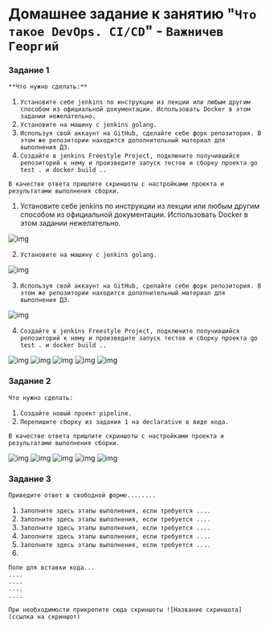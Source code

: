 # Домашнее задание к занятию "`Что такое DevOps. CI/CD`" - `Важничев Георгий`


### Задание 1

`**Что нужно сделать:**`

1. `Установите себе jenkins по инструкции из лекции или любым другим способом из официальной документации. Использовать Docker в этом задании нежелательно.`
2. `Установите на машину с jenkins golang.`
3. `Используя свой аккаунт на GitHub, сделайте себе форк репозитория. В этом же репозитории находится дополнительный материал для выполнения ДЗ.`
4. `Создайте в jenkins Freestyle Project, подключите получившийся репозиторий к нему и произведите запуск тестов и сборку проекта go test . и docker build ..`

`В качестве ответа пришлите скриншоты с настройками проекта и результатами выполнения сборки.`


1. Установите себе jenkins по инструкции из лекции или любым другим способом из официальной документации. Использовать Docker в этом задании нежелательно.

![img](https://github.com/vajnichev/8-02-hw/blob/main/screen/8.1.1.png)

2. `Установите на машину с jenkins golang.`

![img](https://github.com/vajnichev/8-02-hw/blob/main/screen/8.1.2.png)

3. `Используя свой аккаунт на GitHub, сделайте себе форк репозитория. В этом же репозитории находится дополнительный материал для выполнения ДЗ.`

![img](https://github.com/vajnichev/8-02-hw/blob/main/screen/8.1.3.png)

4. `Создайте в jenkins Freestyle Project, подключите получившийся репозиторий к нему и произведите запуск тестов и сборку проекта go test . и docker build ..`

![img](https://github.com/vajnichev/8-02-hw/blob/main/screen/8.1.4.png)
![img](https://github.com/vajnichev/8-02-hw/blob/main/screen/8.1.8.png)
![img](https://github.com/vajnichev/8-02-hw/blob/main/screen/8.1.5.png)
![img](https://github.com/vajnichev/8-02-hw/blob/main/screen/8.1.6.png)
![img](https://github.com/vajnichev/8-02-hw/blob/main/screen/8.1.7.png)



### Задание 2

`Что нужно сделать:`

1. `Создайте новый проект pipeline.`
2. `Перепишите сборку из задания 1 на declarative в виде кода.`

`В качестве ответа пришлите скриншоты с настройками проекта и результатами выполнения сборки.`

![img](https://github.com/vajnichev/8-02-hw/blob/main/screen/8.2.1.png)
![img](https://github.com/vajnichev/8-02-hw/blob/main/screen/8.2.2.png)
![img](https://github.com/vajnichev/8-02-hw/blob/main/screen/8.2.3.png)
![img](https://github.com/vajnichev/8-02-hw/blob/main/screen/8.2.4.png)
![img](https://github.com/vajnichev/8-02-hw/blob/main/screen/8.2.5.png)


### Задание 3

`Приведите ответ в свободной форме........`

1. `Заполните здесь этапы выполнения, если требуется ....`
2. `Заполните здесь этапы выполнения, если требуется ....`
3. `Заполните здесь этапы выполнения, если требуется ....`
4. `Заполните здесь этапы выполнения, если требуется ....`
5. `Заполните здесь этапы выполнения, если требуется ....`
6. 

```
Поле для вставки кода...
....
....
....
....
```

`При необходимости прикрепитe сюда скриншоты
![Название скриншота](ссылка на скриншот)`


